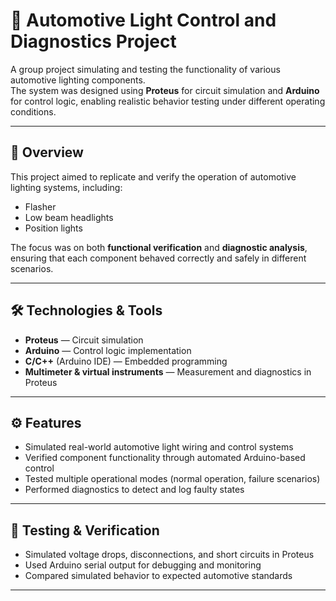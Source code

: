 # 🚗 Automotive Light Control and Diagnostics Project

A group project simulating and testing the functionality of various automotive lighting components.  
The system was designed using **Proteus** for circuit simulation and **Arduino** for control logic, enabling realistic behavior testing under different operating conditions.

---

## 📌 Overview

This project aimed to replicate and verify the operation of automotive lighting systems, including:
- Flasher
- Low beam headlights
- Position lights

The focus was on both **functional verification** and **diagnostic analysis**, ensuring that each component behaved correctly and safely in different scenarios.

---

## 🛠 Technologies & Tools

- **Proteus** — Circuit simulation
- **Arduino** — Control logic implementation
- **C/C++** (Arduino IDE) — Embedded programming
- **Multimeter & virtual instruments** — Measurement and diagnostics in Proteus

---

## ⚙️ Features

- Simulated real-world automotive light wiring and control systems
- Verified component functionality through automated Arduino-based control
- Tested multiple operational modes (normal operation, failure scenarios)
- Performed diagnostics to detect and log faulty states

---

## 🧪 Testing & Verification

- Simulated voltage drops, disconnections, and short circuits in Proteus
- Used Arduino serial output for debugging and monitoring
- Compared simulated behavior to expected automotive standards

---


